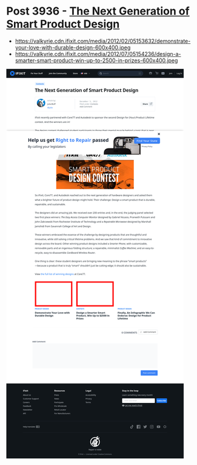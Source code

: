 # Post 3936 - [The Next Generation of Smart Product Design](https://www.ifixit.com/News/3936/the-next-generation-of-smart-product-design)

- https://valkyrie.cdn.ifixit.com/media/2012/02/05153632/demonstrate-your-love-with-durable-design-600x400.jpeg
- https://valkyrie.cdn.ifixit.com/media/2012/07/05154236/design-a-smarter-smart-product-win-up-to-2500-in-prizes-600x400.jpeg

![screencap](screenshots/27bbddd0-807a-4533-a880-e9314c9c3dbb.png)
